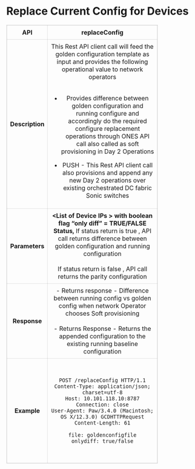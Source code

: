 # Replace Current Config for Devices

<!-- markdownlint-disable MD033 -->
<style>
  table {
    border-collapse: collapse;
    table-layout: fixed;
    width: 400px;
    border: .1rem  solid #0000001f;
  }
  th, tr {
    border: .1rem solid #0000001f;
  }

  td {
    border: .1rem solid #0000001f;
    padding: 8px;
    text-align: center;
    vertical-align: middle;
    word-wrap: break-word;
  }
  }
</style>

<table>
  <tr>
    <th>API</th>
    <td><b>replaceConfig</b></td>
  </tr>
  <tr>
    <th>Description</th>
    <td>
This Rest API client call will feed the golden configuration template as input  and provides the following operational value to network operators <br /></br />

 - Provides difference between golden configuration and running configure and accordingly do the  required configure replacement operations through ONES API call also called as soft provisioning in Day 2 Operations <br />
 - PUSH - This Rest API client call also provisions and append  any new Day 2 operations over existing orchestrated DC fabric Sonic switches 

    </td>
  </tr>
  <tr>
    <th>Parameters</th>
    <td><b>&lt;List of Device IPs &gt; with boolean flag “only diff” = TRUE/FALSE Status,</b> If status return is true , API call returns  difference between golden configuration and running configuration <br /><br />
    If status return is false , API call returns  the parity configuration 
</pre>
    </td>
  </tr>
  <tr>
    <th>Response</th>
    <td>
    - Returns  response - Difference  between running config vs golden config when network Operator chooses Soft provisioning <br /><br />
    - Returns Response - Returns the appended configuration to the existing running baseline configuration<br />
 </td>
  </tr>
  <tr>
    <th>Example</th>
    <td><pre>
    
    POST /replaceConfig HTTP/1.1
    Content-Type: application/json; charset=utf-8
    Host: 10.101.118.10:8787
    Connection: close
    User-Agent: Paw/3.4.0 (Macintosh; OS X/12.3.0) GCDHTTPRequest
    Content-Length: 61

    file: goldenconfigfile
    onlydiff: true/false

</pre>
    </td>
  </tr>
</table>
